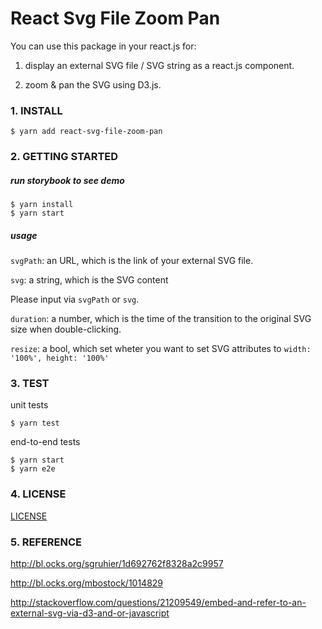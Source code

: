 # React Svg File Zoom Pan

You can use this package in your react.js for:

1. display an external SVG file / SVG string as a react.js component.

2. zoom & pan the SVG using D3.js.


### 1. INSTALL

```
$ yarn add react-svg-file-zoom-pan
```

### 2. GETTING STARTED

##### run storybook to see demo

```
$ yarn install
$ yarn start
```

##### usage

```svgPath```: an URL, which is the link of your external SVG file.

```svg```: a string, which is the SVG content

Please input via ```svgPath``` or ```svg```.

```duration```: a number, which is the time of the transition to the original SVG size when double-clicking.

```resize```: a bool, which set wheter you want to set SVG attributes to ```width: '100%', height: '100%'```


### 3. TEST

unit tests

```
$ yarn test
```

end-to-end tests

```
$ yarn start
$ yarn e2e
```

### 4. LICENSE

[LICENSE](./LICENSE)

### 5. REFERENCE

http://bl.ocks.org/sgruhier/1d692762f8328a2c9957

http://bl.ocks.org/mbostock/1014829

http://stackoverflow.com/questions/21209549/embed-and-refer-to-an-external-svg-via-d3-and-or-javascript
